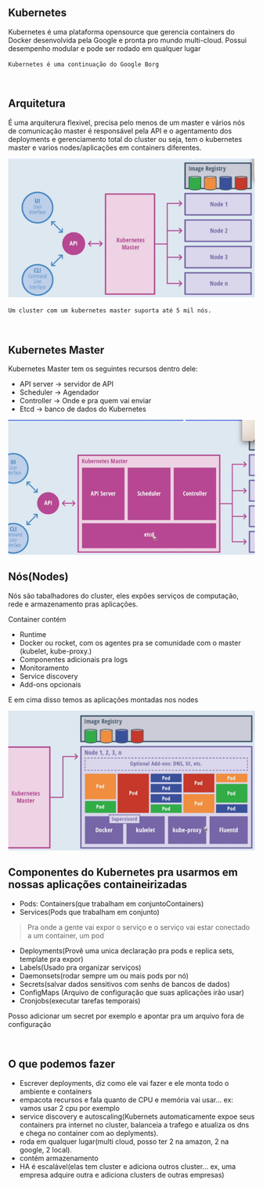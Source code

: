 ## Kubernetes 

Kubernetes é uma plataforma opensource que gerencia containers do Docker desenvolvida pela Google e pronta pro mundo multi-cloud. Possui desempenho modular e pode ser rodado em qualquer lugar

``Kubernetes é uma continuação do Google Borg``

<br />

## Arquitetura

É uma arquiterura flexivel, precisa pelo menos de um master e vários nós de comunicação
master é responsável pela API e o agentamento dos deployments e gerenciamento total do cluster
ou seja, tem o kubernetes master e varios nodes/aplicações em containers diferentes.

<img src="imgs/img_kubernetes_1.png">

``Um cluster com um kubernetes master suporta até 5 mil nós.``

<br />

## Kubernetes Master

Kubernetes Master tem os seguintes recursos dentro dele:
- API server -> servidor de API
- Scheduler -> Agendador
- Controller -> Onde e pra quem vai enviar
- Etcd -> banco de dados do Kubernetes 

<img src="imgs/img_kubernetes_2.png">

<br />

## Nós(Nodes)

Nós são tabalhadores do cluster, eles expões serviços de computação, rede e armazenamento pras aplicações.

Container contém
- Runtime
- Docker ou rocket, com os agentes pra se comunidade com o master (kubelet, kube-proxy.)
- Componentes adicionais pra logs
- Monitoramento 
- Service discovery
- Add-ons opcionais

E em cima disso temos as aplicações montadas nos nodes

<img src="imgs/img_kubernetes_3.png">

<br />

## Componentes do Kubernetes pra usarmos em nossas aplicações containeirizadas

- Pods: Containers(que trabalham em conjuntoContainers)
- Services(Pods que trabalham em conjunto)
> Pra onde a gente vai expor o serviço e o serviço vai estar conectado a um container, um pod
- Deployments(Provê uma unica declaração pra pods e replica sets, template pra expor)
- Labels(Usado pra organizar serviços)
- Daemonsets(rodar sempre um ou mais pods por nó)
- Secrets(salvar dados sensitivos com senhs de bancos de dados)
- ConfigMaps (Arquivo de configuração que suas aplicações irão usar)
- Cronjobs(executar tarefas temporais)

Posso adicionar um secret por exemplo e apontar pra um arquivo fora de configuração

<br />

## O que podemos fazer

- Escrever deployments, diz como ele vai fazer e ele monta todo o ambiente e containers
- empacota recursos e fala quanto de CPU e memória vai usar... ex: vamos usar 2 cpu por exemplo
- service discovery e autoscaling(Kubernets automaticamente expoe seus containers pra internet no cluster, balanceia a trafego e atualiza os dns
e chega no container com ao deplyments).
- roda em qualquer lugar(multi cloud, posso ter 2 na amazon, 2 na google, 2 local).
- contém armazenamento
- HA é escalável(elas tem cluster e adiciona outros cluster... ex, uma empresa adquire outra e adiciona clusters de outras empresas)

